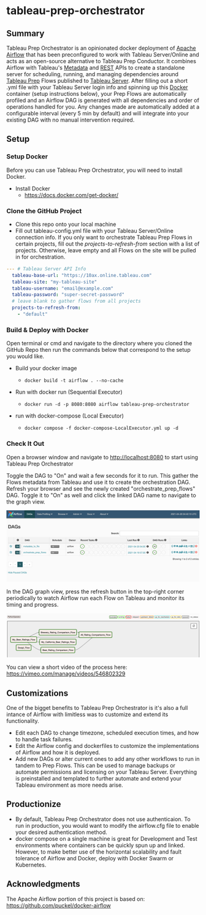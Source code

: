 # tableau-prep-orchestrator

## Summary

Tableau Prep Orchestrator is an opinionated docker deployment of [Apache Airflow](https://airflow.apache.org/docs/apache-airflow/stable/) that has been preconfigured to work with Tableau Server/Online and acts as an open-source alternative to Tableau Prep Conductor. It combines Airflow with Tableau's [Metadata](https://help.tableau.com/current/api/metadata_api/en-us/index.html) and [REST](https://help.tableau.com/current/api/rest_api/en-us/REST/rest_api.htm) APIs to create a standalone server for scheduling, running, and managing dependencies around [Tableau Prep](https://www.tableau.com/products/prep) Flows published to [Tableau Server](https://www.tableau.com/products/server). After filling out a short .yml file with your Tableau Server login info and spinning up this [Docker](https://www.docker.com/) container (setup instructions below), your Prep Flows are automatically profiled and an Airflow DAG is generated with all dependencies and order of operations handled for you. Any changes made are automatically added at a configurable interval (every 5 min by default) and will integrate into your existing DAG with no manual intervention required.

## Setup

### Setup Docker

Before you can use Tableau Prep Orchestrator, you will need to install Docker.

- Install Docker
  - <https://docs.docker.com/get-docker/>

### Clone the GitHub Project

- Clone this repo onto your local machine
- Fill out tableau-config.yml file with your Tableau Server/Online connection info. If you only want to orchestrate Tableau Prep Flows in certain projects, fill out the *projects-to-refresh-from* section with a list of projects. Otherwise, leave empty and all Flows on the site will be pulled in for orchestration.

```yaml
--- # Tableau Server API Info
  tableau-base-url: "https://10ax.online.tableau.com"
  tableau-site: "my-tableau-site"
  tableau-username: "email@example.com"
  tableau-password: "super-secret-password"
  # leave blank to gather flows from all projects
  projects-to-refresh-from:
    - "default"
```

### Build & Deploy with Docker

Open terminal or cmd and navigate to the directory where you cloned the GitHub Repo then run the commands below that correspond to the setup you would like.

- Build your docker image
  - `docker build -t airflow . --no-cache`

- Run with docker run (Sequential Executor)
  - `docker run -d -p 8080:8080 airflow tableau-prep-orchestrator`

- run with docker-compose (Local Executor)
  - `docker compose -f docker-compose-LocalExecutor.yml up -d`

### Check It Out

Open a browser window and navigate to <http://localhost:8080> to start using Tableau Prep Orchestrator

Toggle the DAG to "On" and wait a few seconds for it to run. This gather the Flows metadata from Tableau and use it to create the orchestration DAG. Refresh your browser and see the newly created "orchestrate_prep_flows" DAG. Toggle it to "On" as well and click the linked DAG name to navigate to the graph view.

![Home Screen](./screenshots/home.png)

In the DAG graph view, press the refresh button in the top-right corner periodically to watch Airflow run each Flow on Tableau and monitor its timing and progress.

![Prep Flows as Airflow DAG](./screenshots/orchestrate_prep_flows.png)

You can view a short video of the process here: <https://vimeo.com/manage/videos/546802329>

## Customizations

One of the bigget benefits to Tableau Prep Orchestrator is it's also a full intance of Airflow with limitless was to customize and extend its functionality.

- Edit each DAG to change timezone, scheduled execution times, and how to handle task failures.
- Edit the Airflow config and dockerfiles to customize the implementations of Airflow and how it is deployed.
- Add new DAGs or alter current ones to add any other workflows to run in tandem to Prep Flows. This can be used to manage backups or automate permissions and licensing on your Tableau Server. Everything is preinstalled and templated to further automate and extend your Tableau environment as more needs arise.

## Productionize
- By default, Tableau Prep Orchestrator does not use authenticaion. To run in production, you would want to modify the airflow.cfg file to enable your desired authentication method.
- docker compose on a single machine is great for Development and Test environments where containers can be quickly spun up and linked. However, to make better use of the horizontal scalability and fault tolerance of Airflow and Docker, deploy with Docker Swarm or Kubernetes.

## Acknowledgments

The Apache Airflow portion of this project is based on:
<https://github.com/puckel/docker-airflow>
